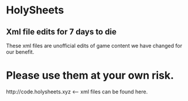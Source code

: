# HolySheets
## Xml file edits for 7 days to die
These xml files are unofficial edits of game content we have changed for our benefit.
# Please use them at your own risk.
<Link>http://code.holysheets.xyz</> <-- xml files can be found here.
